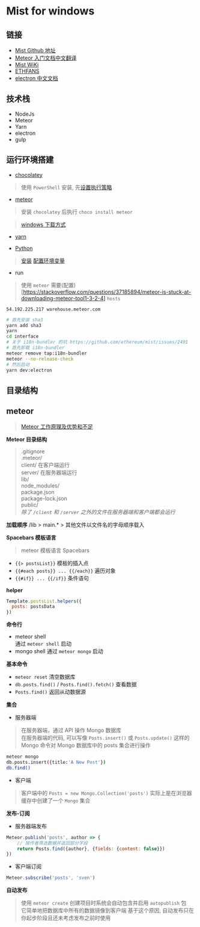 # Mist for windows

## 链接

- [Mist Github 地址](https://github.com/ethereum/mist)
- [Meteor 入门文档中文翻译](http://zh.discovermeteor.com/chapters/getting-started/)
- [Mist WiKi](https://github.com/ethereum/mist/wiki)
- [ETHFANS](http://ethfans.org/wikis/Mist-Mirror)
- [electron 中文文档](https://wizardforcel.gitbooks.io/electron-doc/content/tutorial/quick-start.html)

## 技术栈
- NodeJs
- Meteor
- Yarn
- electron
- gulp

## 运行环境搭建

- [chocolatey](https://chocolatey.org/install#non-administrative-install)

> 使用 `PowerShell` 安装, 先[设置执行策略](http://www.jb51.net/article/53643.htm)  

- [meteor](https://www.meteor.com/install)

> 安装 `chocolatey` 后执行 `choco install meteor`

> [windows 下载方式](http://blog.csdn.net/qqduxingzhe/article/details/74623542)

- [yarn](https://yarnpkg.com/zh-Hans/docs/install)

- [Python](https://www.python.org/downloads/windows/)

> [安装](http://blog.sina.com.cn/s/blog_15b1ce0210102wbkj.html) [配置环境变量](https://www.cnblogs.com/qiyeshublog/archive/2012/01/24/2329162.html)

- run

> 使用 `meteor` 需要(配置)[https://stackoverflow.com/questions/37185894/meteor-is-stuck-at-downloading-meteor-tool1-3-2-4] `hosts`  

`
54.192.225.217 warehouse.meteor.com
`

```bash
# 首先安装 sha3
yarn add sha3
yarn
cd interface
# 关于 i18n-bundler 的坑 https://github.com/ethereum/mist/issues/2491
# 首先卸载 i18n-bundler
meteor remove tap:i18n-bundler
meteor --no-release-check
# 然后启动
yarn dev:electron
```

## 目录结构

## meteor

> [Meteor 工作原理及优势和不足](http://www.broadview.com.cn/article/44)

**Meteor 目录结构**

> .gitignore  
.meteor/  
client/  在客户端运行  
server/  在服务器端运行  
lib/  
node_modules/  
package.json  
package-lock.json  
public/  
*除了 `/client` 和 `/server` 之外的文件在服务器端和客户端都会运行*

**加载顺序**
/lib > main.* > 其他文件以文件名的字母顺序载入

**Spacebars 模板语言**
> meteor 模板语言 Spacebars

- `{{> postsList}}` 模板的插入点
- `{{#each posts}} ... {{/each}}` 遍历对象
- `{{#if}} ... {{/if}}` 条件语句

**helper**

```javascript
Template.postsList.helpers({
  posts: postsData
})
```

**命令行**
- meteor shell  
    通过 `meteor shell` 启动
- mongo shell
    通过 `meteor mongo` 启动

**基本命令**
- `meteor reset` 清空数据库
- `db.posts.find()` / `Posts.find().fetch()` 查看数据
- `Posts.find()` 返回从动数据源

**集合**
- 服务器端
> 在服务器端，通过 API 操作 Mongo 数据库  
在服务器端的代码, 可以写像 `Posts.insert()` 或 `Posts.update()` 这样的 Mongo 命令对 Mongo 数据库中的 posts 集合进行操作

```bash
meteor mongo
db.posts.insert({title:'A New Post'})
db.find()
```

- 客户端
> 客户端中的 `Posts = new Mongo.Collection('posts')` 实际上是在浏览器缓存中创建了一个 `Mongo` 集合

**发布-订阅**

- 服务器端发布
```javascript
Meteor.publish('posts', author => {
    // 按作者筛选数据并返回部分字段
    return Posts.find({author}, {fields: {content: false}})
})
```

- 客户端订阅
```javascript
Meteor.subscribe('posts', 'sven')
```

**自动发布**
> 使用 `meteor create` 创建项目时系统会自动包含并启用 `autopublish` 包  
它简单地把数据库中所有的数据镜像到客户端
基于这个原因, 自动发布只在你起步阶段且还未考虑发布之前时使用















